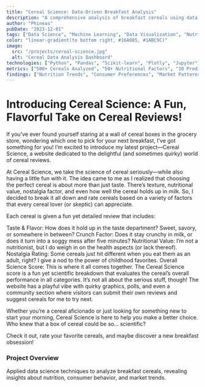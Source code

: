 ```yaml
---
title: "Cereal Science: Data-Driven Breakfast Analysis"
description: "A comprehensive analysis of breakfast cereals using data science and machine learning to uncover nutrition patterns and consumer preferences."
author: "Phineas"
pubDate: "2023-12-01"
tags: ["Data Science", "Machine Learning", "Data Visualization", "Nutrition Analysis", "Python"]
color: "linear-gradient(to bottom right, #16A085, #1ABC9C)"
image:
  src: "/projects/cereal-science.jpg"
  alt: "Cereal Data Analysis Dashboard"
technologies: ["Python", "Pandas", "Scikit-learn", "Plotly", "Jupyter"]
metrics: ["500+ Cereals Analyzed", "50+ Nutritional Factors", "10 Predictive Models"]
findings: ["Nutrition Trends", "Consumer Preferences", "Market Patterns"]
---
```


# Introducing Cereal Science: A Fun, Flavorful Take on Cereal Reviews!

If you’ve ever found yourself staring at a wall of cereal boxes in the grocery store, wondering which one to pick for your next breakfast, I’ve got something for you! I’m excited to introduce my latest project—Cereal Science, a website dedicated to the delightful (and sometimes quirky) world of cereal reviews.

At Cereal Science, we take the science of cereal seriously—while also having a little fun with it. The idea came to me as I realized that choosing the perfect cereal is about more than just taste. There’s texture, nutritional value, nostalgia factor, and even how well the cereal holds up in milk. So, I decided to break it all down and rate cereals based on a variety of factors that every cereal lover (or skeptic) can appreciate.

Each cereal is given a fun yet detailed review that includes:

Taste & Flavor: How does it hold up in the taste department? Sweet, savory, or somewhere in between?
Crunch Factor: Does it stay crunchy in milk, or does it turn into a soggy mess after five minutes?
Nutritional Value: I’m not a nutritionist, but I do weigh in on the health aspects (or lack thereof).
Nostalgia Rating: Some cereals just hit different when you eat them as an adult, right? I give a nod to the power of childhood favorites.
Overall Science Score: This is where it all comes together. The Cereal Science score is a fun yet scientific breakdown that evaluates the cereal’s overall performance in all categories.
It’s not all about the serious stuff, though! The website has a playful vibe with quirky graphics, polls, and even a community section where visitors can submit their own reviews and suggest cereals for me to try next.

Whether you’re a cereal aficionado or just looking for something new to start your morning, Cereal Science is here to help you make a better choice. Who knew that a box of cereal could be so... scientific?

Check it out, rate your favorite cereals, and maybe discover a new breakfast obsession!

### Project Overview

Applied data science techniques to analyze breakfast cereals, revealing insights about nutrition, consumer behavior, and market trends.
